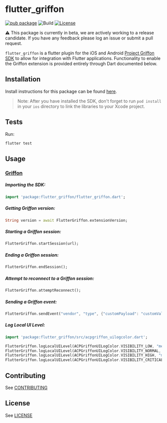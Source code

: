 # flutter_griffon

[![pub package](https://img.shields.io/pub/v/flutter_griffon.svg)](https://pub.dartlang.org/packages/flutter_griffon) ![Build](https://github.com/adobe/flutter_acpanalytics/workflows/Dart%20Unit%20Tests%20+%20Android%20Build%20+%20iOS%20Build/badge.svg) [![License](https://img.shields.io/badge/License-Apache%202.0-blue.svg)](https://opensource.org/licenses/Apache-2.0)

⚠️ This package is currently in beta, we are actively working to a release candidate. If you have any feedback please log an issue or submit a pull request.

`flutter_griffon` is a flutter plugin for the iOS and Android [Project Griffon SDK](https://aep-sdks.gitbook.io/docs/beta/project-griffon) to allow for integration with Flutter applications. Functionality to enable the Griffon extension is provided entirely through Dart documented below.

## Installation

Install instructions for this package can be found [here](https://pub.dev/packages/flutter_griffon#-installing-tab-).

> Note: After you have installed the SDK, don't forget to run `pod install` in your `ios` directory to link the libraries to your Xcode project.

## Tests

Run:

```bash
flutter test
```

## Usage
### [Griffon](https://aep-sdks.gitbook.io/docs/beta/project-griffon)

##### Importing the SDK:
```dart
import 'package:flutter_griffon/flutter_griffon.dart';
```

##### Getting Griffon version:
 ```dart
String version = await FlutterGriffon.extensionVersion;
 ```

##### Starting a Griffon session:
 ```dart
FlutterGriffon.startSession(url);
 ```

##### Ending a Griffon session:
```dart
FlutterGriffon.endSession();
```

##### Attempt to reconnect to a Griffon session:
```dart
FlutterGriffon.attemptReconnect();
```

##### Sending a Griffon event:
```dart
FlutterGriffon.sendEvent("vendor", "type", {"customPayload": "customValue"});
```

##### Log Local UI Level:
```dart
import 'package:flutter_griffon/src/acpgriffon_uilogcolor.dart';

FlutterGriffon.logLocalUILevel(ACPGriffonUILogColor.VISIBILITY_LOW, "message");
FlutterGriffon.logLocalUILevel(ACPGriffonUILogColor.VISIBILITY_NORMAL, "message");
FlutterGriffon.logLocalUILevel(ACPGriffonUILogColor.VISIBILITY_HIGH, "message");
FlutterGriffon.logLocalUILevel(ACPGriffonUILogColor.VISIBILITY_CRITICAL, "message");
```

## Contributing
See [CONTRIBUTING](CONTRIBUTING.md)

## License
See [LICENSE](LICENSE)
